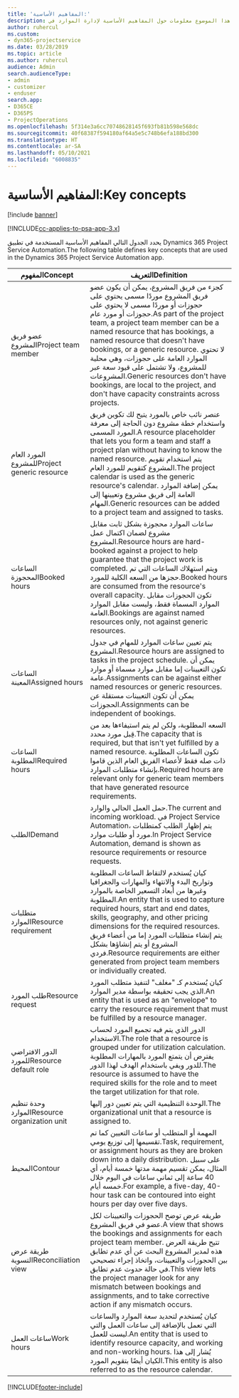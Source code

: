 ```yaml
---
title: 'المفاهيم الأساسية:'
description: يوفر هذا الموضوع معلومات حول المفاهيم الأساسية لإدارة الموارد في Project Service Automation.
author: ruhercul
ms.custom:
- dyn365-projectservice
ms.date: 03/28/2019
ms.topic: article
ms.author: ruhercul
audience: Admin
search.audienceType:
- admin
- customizer
- enduser
search.app:
- D365CE
- D365PS
- ProjectOperations
ms.openlocfilehash: 5f314e3a6cc70748628145f693fb81b598e568dc
ms.sourcegitcommit: 40f68387f594180af64a5e5c748b6efa188bd300
ms.translationtype: HT
ms.contentlocale: ar-SA
ms.lasthandoff: 05/10/2021
ms.locfileid: "6008835"
---
```

# <a name="key-concepts"></a><span data-ttu-id="218c7-103">المفاهيم الأساسية:</span><span class="sxs-lookup"><span data-stu-id="218c7-103">Key concepts</span></span>

[!include [banner](../includes/psa-now-project-operations.md)]

[!INCLUDE[cc-applies-to-psa-app-3.x](../includes/cc-applies-to-psa-app-3x.md)]

<span data-ttu-id="218c7-104">يحدد الجدول التالي المفاهيم الأساسية المستخدمة في تطبيق Dynamics 365 Project Service Automation.</span><span class="sxs-lookup"><span data-stu-id="218c7-104">The following table defines key concepts that are used in the Dynamics 365 Project Service Automation app.</span></span>

| <span data-ttu-id="218c7-105">المفهوم</span><span class="sxs-lookup"><span data-stu-id="218c7-105">Concept</span></span>                    | <span data-ttu-id="218c7-106">التعريف</span><span class="sxs-lookup"><span data-stu-id="218c7-106">Definition</span></span> |
|----------------------------|------------|
| <span data-ttu-id="218c7-107">عضو فريق المشروع</span><span class="sxs-lookup"><span data-stu-id="218c7-107">Project team member</span></span>        | <span data-ttu-id="218c7-108">كجزء من فريق المشروع، يمكن أن يكون عضو فريق المشروع موردًا مسمى يحتوي على حجوزات أو موردًا مسمى لا يحتوي على حجوزات أو مورد عام.</span><span class="sxs-lookup"><span data-stu-id="218c7-108">As part of the project team, a project team member can be a named resource that has bookings, a named resource that doesn't have bookings, or a generic resource.</span></span> <span data-ttu-id="218c7-109">لا تحتوي الموارد العامة على حجوزات، وهي محلية للمشروع، ولا تشتمل على قيود سعة عبر المشروعات.</span><span class="sxs-lookup"><span data-stu-id="218c7-109">Generic resources don't have bookings, are local to the project, and don't have capacity constraints across projects.</span></span> |
| <span data-ttu-id="218c7-110">المورد العام للمشروع</span><span class="sxs-lookup"><span data-stu-id="218c7-110">Project generic resource</span></span>   | <span data-ttu-id="218c7-111">عنصر نائب خاص بالمورد يتيح لك تكوين فريق واستخدام خطة مشروع دون الحاجة إلى معرفة المورد المسمى.</span><span class="sxs-lookup"><span data-stu-id="218c7-111">A resource placeholder that lets you form a team and staff a project plan without having to know the named resource.</span></span> <span data-ttu-id="218c7-112">يتم استخدام تقويم المشروع كتقويم للمورد العام.</span><span class="sxs-lookup"><span data-stu-id="218c7-112">The project calendar is used as the generic resource's calendar.</span></span> <span data-ttu-id="218c7-113">يمكن إضافة الموارد العامة إلى فريق مشروع وتعيينها إلى المهام.</span><span class="sxs-lookup"><span data-stu-id="218c7-113">Generic resources can be added to a project team and assigned to tasks.</span></span> |
| <span data-ttu-id="218c7-114">الساعات المحجوزة</span><span class="sxs-lookup"><span data-stu-id="218c7-114">Booked hours</span></span>               | <span data-ttu-id="218c7-115">ساعات الموارد محجوزة بشكل ثابت مقابل مشروع لضمان اكتمال عمل المشروع.</span><span class="sxs-lookup"><span data-stu-id="218c7-115">Resource hours are hard-booked against a project to help guarantee that the project work is completed.</span></span> <span data-ttu-id="218c7-116">ويتم استهلاك الساعات التي تم حجزها من السعه الكلية للمورد.</span><span class="sxs-lookup"><span data-stu-id="218c7-116">Booked hours are consumed from the resource's overall capacity.</span></span> <span data-ttu-id="218c7-117">تكون الحجوزات مقابل الموارد المسماة فقط، وليست مقابل الموارد العامة.</span><span class="sxs-lookup"><span data-stu-id="218c7-117">Bookings are against named resources only, not against generic resources.</span></span> |
| <span data-ttu-id="218c7-118">الساعات المعينة</span><span class="sxs-lookup"><span data-stu-id="218c7-118">Assigned hours</span></span>             | <span data-ttu-id="218c7-119">يتم تعيين ساعات الموارد للمهام في جدول المشروع.</span><span class="sxs-lookup"><span data-stu-id="218c7-119">Resource hours are assigned to tasks in the project schedule.</span></span> <span data-ttu-id="218c7-120">يمكن أن تكون التعيينات إما مقابل موارد مسماة أو موارد عامة.</span><span class="sxs-lookup"><span data-stu-id="218c7-120">Assignments can be against either named resources or generic resources.</span></span> <span data-ttu-id="218c7-121">يمكن أن تكون التعيينات مستقلة عن الحجوزات.</span><span class="sxs-lookup"><span data-stu-id="218c7-121">Assignments can be independent of bookings.</span></span> |
| <span data-ttu-id="218c7-122">الساعات المطلوبة</span><span class="sxs-lookup"><span data-stu-id="218c7-122">Required hours</span></span>             | <span data-ttu-id="218c7-123">السعه المطلوبة، ولكن لم يتم استيفاءها بعد من قِبل مورد محدد.</span><span class="sxs-lookup"><span data-stu-id="218c7-123">The capacity that is required, but that isn't yet fulfilled by a named resource.</span></span> <span data-ttu-id="218c7-124">تكون الساعات المطلوبة ذات صله فقط لأعضاء الفريق العام الذين قاموا بإنشاء متطلبات الموارد.</span><span class="sxs-lookup"><span data-stu-id="218c7-124">Required hours are relevant only for generic team members that have generated resource requirements.</span></span> |
| <span data-ttu-id="218c7-125">الطلب</span><span class="sxs-lookup"><span data-stu-id="218c7-125">Demand</span></span>                     | <span data-ttu-id="218c7-126">حمل العمل الحالي والوارد.</span><span class="sxs-lookup"><span data-stu-id="218c7-126">The current and incoming workload.</span></span> <span data-ttu-id="218c7-127">في Project Service Automation، يتم إظهار الطلب كمتطلبات مورد أو طلبات موارد.</span><span class="sxs-lookup"><span data-stu-id="218c7-127">In Project Service Automation, demand is shown as resource requirements or resource requests.</span></span> |
| <span data-ttu-id="218c7-128">متطلبات الموارد</span><span class="sxs-lookup"><span data-stu-id="218c7-128">Resource requirement</span></span>       | <span data-ttu-id="218c7-129">كيان يُستخدم لالتقاط الساعات المطلوبة وتواريخ البدء والانتهاء والمهارات والجغرافيا وغيرها من أبعاد التسعير الخاصة بالموارد المطلوبة.</span><span class="sxs-lookup"><span data-stu-id="218c7-129">An entity that is used to capture required hours, start and end dates, skills, geography, and other pricing dimensions for the required resources.</span></span> <span data-ttu-id="218c7-130">يتم إنشاء متطلبات المورد إما من أعضاء فريق المشروع أو يتم إنشاؤها بشكل فردي.</span><span class="sxs-lookup"><span data-stu-id="218c7-130">Resource requirements are either generated from project team members or individually created.</span></span> |
| <span data-ttu-id="218c7-131">طلب المورد</span><span class="sxs-lookup"><span data-stu-id="218c7-131">Resource request</span></span>           | <span data-ttu-id="218c7-132">كيان يُستخدم كـ "مغلف" لتنفيذ متطلب المورد الذي يجب تحقيقه بواسطة مدير الموارد.</span><span class="sxs-lookup"><span data-stu-id="218c7-132">An entity that is used as an "envelope" to carry the resource requirement that must be fulfilled by a resource manager.</span></span> |
| <span data-ttu-id="218c7-133">الدور الافتراضي للمورد</span><span class="sxs-lookup"><span data-stu-id="218c7-133">Resource default role</span></span>      | <span data-ttu-id="218c7-134">الدور الذي يتم فيه تجميع المورد لحساب الاستخدام.</span><span class="sxs-lookup"><span data-stu-id="218c7-134">The role that a resource is grouped under for utilization calculation.</span></span> <span data-ttu-id="218c7-135">يفترض أن يتمتع المورد بالمهارات المطلوبة للدور ويفي باستخدام الهدف لهذا الدور.</span><span class="sxs-lookup"><span data-stu-id="218c7-135">The resource is assumed to have the required skills for the role and to meet the target utilization for that role.</span></span> |
| <span data-ttu-id="218c7-136">وحدة تنظيم الموارد</span><span class="sxs-lookup"><span data-stu-id="218c7-136">Resource organization unit</span></span> | <span data-ttu-id="218c7-137">الوحدة التنظيمية التي يتم تعيين دور إليها.</span><span class="sxs-lookup"><span data-stu-id="218c7-137">The organizational unit that a resource is assigned to.</span></span> |
| <span data-ttu-id="218c7-138">المحيط</span><span class="sxs-lookup"><span data-stu-id="218c7-138">Contour</span></span>                    | <span data-ttu-id="218c7-139">المهمة أو المتطلب أو ساعات التعيين كما تم تقسيمها إلى توزيع يومي.</span><span class="sxs-lookup"><span data-stu-id="218c7-139">Task, requirement, or assignment hours as they are broken down into a daily distribution.</span></span> <span data-ttu-id="218c7-140">على سبيل المثال، يمكن تقسيم مهمة مدتها خمسة أيام، أي 40 ساعة إلى ثماني ساعات في اليوم خلال خمسه أيام.</span><span class="sxs-lookup"><span data-stu-id="218c7-140">For example, a five-day, 40-hour task can be contoured into eight hours per day over five days.</span></span> |
| <span data-ttu-id="218c7-141">طريقة عرض التسوية</span><span class="sxs-lookup"><span data-stu-id="218c7-141">Reconciliation view</span></span>        | <span data-ttu-id="218c7-142">طريقه عرض توضح الحجوزات والتعيينات لكل عضو في فريق المشروع.</span><span class="sxs-lookup"><span data-stu-id="218c7-142">A view that shows the bookings and assignments for each project team member.</span></span> <span data-ttu-id="218c7-143">تتيح طريقة العرض هذه لمدير المشروع البحث عن أي عدم تطابق بين الحجوزات والتعيينات، واتخاذ إجراء تصحيحي في حالة حدوث عدم تطابق.</span><span class="sxs-lookup"><span data-stu-id="218c7-143">This view lets the project manager look for any mismatch between bookings and assignments, and to take corrective action if any mismatch occurs.</span></span> |
| <span data-ttu-id="218c7-144">ساعات العمل</span><span class="sxs-lookup"><span data-stu-id="218c7-144">Work hours</span></span>                 | <span data-ttu-id="218c7-145">كيان يُستخدم لتحديد سعة الموارد والساعات التي تعمل بالإضافة إلى ساعات العمل والتي ليست للعمل.</span><span class="sxs-lookup"><span data-stu-id="218c7-145">An entity that is used to identify resource capacity, and working and non-working hours.</span></span> <span data-ttu-id="218c7-146">يُشار إلى هذا الكيان أيضًا بتقويم المورد.</span><span class="sxs-lookup"><span data-stu-id="218c7-146">This entity is also referred to as the resource calendar.</span></span> |


[!INCLUDE[footer-include](../includes/footer-banner.md)]